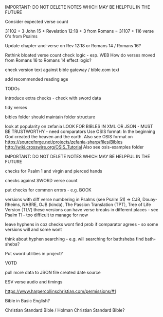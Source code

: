 IMPORTANT: DO NOT DELETE NOTES WHICH MAY BE HELPFUL IN THE FUTURE

Consider expected verse count

31102 + 3 John 15 + Revelation 12:18 + 3 from Romans = 31107 + 116 verse 0's from Psalms

Update chapter-and-verse on Rev 12:18 or Romans 14 / Romans 16?

Rethink bloated verse count check logic - esp. WEB
How do verses moved from Romans 16 to Romans 14 effect logic?

check version text against bible gateway / bible.com text

add recommended reading age

TODOs

introduce extra checks - check with sword data

tidy verses

bibles folder should maintain folder structure

look at popularity on zefania
LOOK FOR BIBLES IN XML OR JSON - MUST BE TRUSTWORTHY - need comparators
Use OSIS format: <verse osisID="Gen.1.1"><w>In the beginning</w> <w>God</w> <w>created</w> <w>the heaven</w> <w>and</w> <w>the earth</w>.</verse>
Also see OSIS format on https://sourceforge.net/projects/zefania-sharp/files/Bibles
http://wiki.crosswire.org/OSIS_Tutorial
Also see osis-examples folder


IMPORTANT: DO NOT DELETE NOTES WHICH MAY BE HELPFUL IN THE FUTURE



checks for Psalm 1 and virgin and pierced hands

checks against SWORD verse count

put checks for common errors - e.g. BOOK

versions with diff verse numbering in Psalms (see Psalm 51) => CJB, Douay-Rheims, NABRE, OJB (kinda), The Passion Translation (TPT), Tree of Life Version (TLV)
these versions can have verse breaks in different places - see Psalm 11 - too difficult to manage for now

leave hyphens in coz checks wont find prob if comparator agrees - so some versions will and some wont

think about hyphen searching - e.g. will searching for bathsheba find bath-sheba?





Put sword utilities in project?

VOTD

pull more data to JSON file
created date
source

ESV verse audio and timings

https://www.harpercollinschristian.com/permissions/#1

Bible in Basic English?

Christian Standard Bible / Holman Christian Standard Bible?
